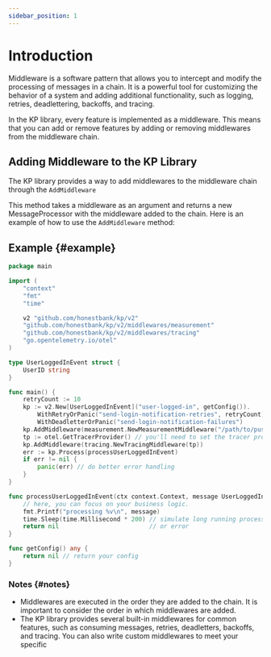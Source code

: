 ```yaml
---
sidebar_position: 1
---
```


# Introduction
Middleware is a software pattern that allows you to intercept and modify the processing of messages in a chain. It is a powerful tool for customizing the behavior of a system and adding additional functionality, such as logging, retries, deadlettering, backoffs, and tracing.

In the KP library, every feature is implemented as a middleware. This means that you can add or remove features by adding or removing middlewares from the middleware chain.

## Adding Middleware to the KP Library
The KP library provides a way to add middlewares to the middleware chain through the `AddMiddleware`

This method takes a middleware as an argument and returns a new MessageProcessor with the middleware added to the chain. Here is an example of how to use the `AddMiddleware` method:

## Example {#example}

```go
package main

import (
	"context"
	"fmt"
	"time"

	v2 "github.com/honestbank/kp/v2"
	"github.com/honestbank/kp/v2/middlewares/measurement"
	"github.com/honestbank/kp/v2/middlewares/tracing"
	"go.opentelemetry.io/otel"
)

type UserLoggedInEvent struct {
	UserID string
}

func main() {
	retryCount := 10
	kp := v2.New[UserLoggedInEvent]("user-logged-in", getConfig()).
		WithRetryOrPanic("send-login-notification-retries", retryCount).
		WithDeadletterOrPanic("send-login-notification-failures")
	kp.AddMiddleware(measurement.NewMeasurementMiddleware("/path/to/push-gateway", "application-name"))
	tp := otel.GetTracerProvider() // you'll need to set the tracer provider as well
	kp.AddMiddleware(tracing.NewTracingMiddleware(tp))
	err := kp.Process(processUserLoggedInEvent)
	if err != nil {
		panic(err) // do better error handling
	}
}

func processUserLoggedInEvent(ctx context.Context, message UserLoggedInEvent) error {
	// here, you can focus on your business logic.
	fmt.Printf("processing %v\n", message)
	time.Sleep(time.Millisecond * 200) // simulate long running process
	return nil                         // or error
}

func getConfig() any {
	return nil // return your config
}
```
### Notes {#notes}

- Middlewares are executed in the order they are added to the chain. It is important to consider the order in which middlewares are added.
- The KP library provides several built-in middlewares for common features, such as consuming messages, retries, deadletters, backoffs, and tracing. You can also write custom middlewares to meet your specific

